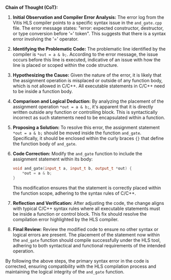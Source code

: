 **Chain of Thought (CoT):**

1. **Initial Observation and Compiler Error Analysis:**
   The error log from the Vitis HLS compiler points to a specific syntax issue in the `and_gate.cpp` file. The error message states: "error: expected constructor, destructor, or type conversion before ‘=’ token". This suggests that there is a syntax error involving the '=' operator.

2. **Identifying the Problematic Code:**
   The problematic line identified by the compiler is `*out = a & b;`. According to the error message, the issue occurs before this line is executed, indicative of an issue with how the line is placed or scoped within the code structure.

3. **Hypothesizing the Cause:**
   Given the nature of the error, it is likely that the assignment operation is misplaced or outside of any function body, which is not allowed in C/C++. All executable statements in C/C++ need to be inside a function body.

4. **Comparison and Logical Deduction:**
   By analyzing the placement of the assignment operation `*out = a & b;`, it's apparent that it is directly written outside any function or controlling block. This is syntactically incorrect as such statements need to be encapsulated within a function.

5. **Proposing a Solution:**
   To resolve this error, the assignment statement `*out = a & b;` should be moved inside the function `and_gate`. Specifically, it should be enclosed within the curly braces `{}` that define the function body of `and_gate`.

6. **Code Correction:**
   Modify the `and_gate` function to include the assignment statement within its body:
   ```cpp
   void and_gate(input_t a, input_t b, output_t *out) {
       *out = a & b;
   }
   ```
   This modification ensures that the statement is correctly placed within the function scope, adhering to the syntax rules of C/C++.

7. **Reflection and Verification:**
   After adjusting the code, the change aligns with typical C/C++ syntax rules where all executable statements must be inside a function or control block. This fix should resolve the compilation error highlighted by the HLS compiler.

8. **Final Review:**
   Review the modified code to ensure no other syntax or logical errors are present. The placement of the statement now within the `and_gate` function should compile successfully under the HLS tool, adhering to both syntactical and functional requirements of the intended operation.

By following the above steps, the primary syntax error in the code is corrected, ensuring compatibility with the HLS compilation process and maintaining the logical integrity of the `and_gate` function.